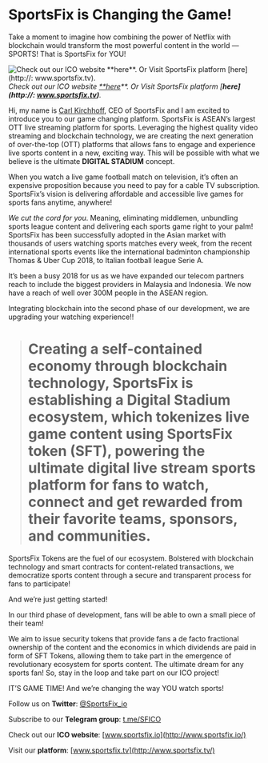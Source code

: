 
# SportsFix is Changing the Game!

Take a moment to imagine how combining the power of Netflix with blockchain would transform the most powerful content in the world — SPORTS! That is SportsFix for YOU!

![Check out our ICO website [**here](http://www.sportsfix.io)**. Or Visit SportsFix platform [**here](http://: www.sportsfix.tv)**.](https://cdn-images-1.medium.com/max/3000/1*H7Do-82NdgOs6hKeM5yg3A.jpeg)*Check out our ICO website [**here](http://www.sportsfix.io)**. Or Visit SportsFix platform [**here](http://: www.sportsfix.tv)**.*

Hi, my name is [Carl Kirchhoff](https://twitter.com/CarlKir), CEO of SportsFix and I am excited to introduce you to our game changing platform. SportsFix is ASEAN’s largest OTT live streaming platform for sports. Leveraging the highest quality video streaming and blockchain technology, we are creating the next generation of over-the-top (OTT) platforms that allows fans to engage and experience live sports content in a new, exciting way. This will be possible with what we believe is the ultimate **DIGITAL STADIUM** concept.

When you watch a live game football match on television, it’s often an expensive proposition because you need to pay for a cable TV subscription. SportsFix’s vision is delivering affordable and accessible live games for sports fans anytime, anywhere!

*We cut the cord for you*. Meaning, eliminating middlemen, unbundling sports league content and delivering each sports game right to your palm! SportsFix has been successfully adopted in the Asian market with thousands of users watching sports matches every week, from the recent international sports events like the international badminton championship Thomas & Uber Cup 2018, to Italian football league Serie A.

It’s been a busy 2018 for us as we have expanded our telecom partners reach to include the biggest providers in Malaysia and Indonesia. We now have a reach of well over 300M people in the ASEAN region.

Integrating blockchain into the second phase of our development, we are upgrading your watching experience!!
> # Creating a self-contained economy through blockchain technology, SportsFix is establishing a Digital Stadium ecosystem, which tokenizes live game content using SportsFix token (SFT), powering the ultimate digital live stream sports platform for fans to watch, connect and get rewarded from their favorite teams, sponsors, and communities.

SportsFix Tokens are the fuel of our ecosystem. Bolstered with blockchain technology and smart contracts for content-related transactions, we democratize sports content through a secure and transparent process for fans to participate!

And we’re just getting started!

In our third phase of development, fans will be able to own a small piece of their team!

We aim to issue security tokens that provide fans a de facto fractional ownership of the content and the economics in which dividends are paid in form of SFT Tokens, allowing them to take part in the emergence of revolutionary ecosystem for sports content. The ultimate dream for any sports fan! So, stay in the loop and take part on our ICO project!

IT’S GAME TIME! And we’re changing the way YOU watch sports!

Follow us on **Twitter**: [@SportsFix_io](https://twitter.com/SportsFix_io)

Subscribe to our **Telegram group**: [t.me/SFICO](https://t.me/SFICO)

Check out our **ICO website**: [www.sportsfix.io](http://www.sportsfix.io/)

Visit our **platform**: [www.sportsfix.tv](http://www.sportsfix.tv/)
